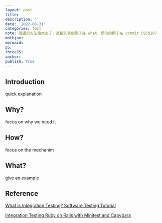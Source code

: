 ```yaml
---
layout: post
title:
description: ''
date: '2022-08-31'
categories: test
note: 這邊的方法論太玄了，直接先寫個例子在 what，類似的例子在 commit 595b287
mathjax:
mermaid:
p5:
threeJS:
anchor:
publish: true
---
```


## Introduction

quick explanation

## Why?

focus on why we need it

## How?

focus on the mechanim

## What?

give an example

## Reference

[What is Integration Testing? Software Testing Tutorial](https://www.youtube.com/watch?v=QYCaaNz8emY)

[Integration Testing Ruby on Rails with Minitest and Capybara](https://semaphoreci.com/community/tutorials/integration-testing-ruby-on-rails-with-minitest-and-capybara)

